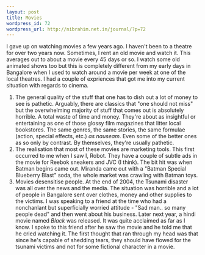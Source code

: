 ```yaml
--- 
layout: post
title: Movies
wordpress_id: 72
wordpress_url: http://nibrahim.net.in/journal/?p=72
---
```

I gave up on watching movies a few years ago. I haven't been to a theatre for over two years now. Sometimes, I rent an old movie and watch it. This averages out to about a movie every 45 days or so. I watch some old animated shows too but this is completely different from my early days in Bangalore when I used to watch around a movie per week at one of the local theatres. I had a couple of expriences that got me into my current situation with regards to cinema.
<ol>
	<li>The general quality of the stuff that one has to dish out a lot of money to see is pathetic. Arguably, there are classics that "one should not miss" but the overwhelming majority of stuff that comes out is absolutely horrible. A total waste of time and money. They're about as insightful or entertaining as one of those glossy film magazines that litter local bookstores. The same genres, the same stories, the same formulae (action, special effects, etc.) <em>as nauseam</em>. Even some of the better ones as so only by contrast. By themselves, they're usually pathetic.</li>
	<li>The realisation that most of these movies are marketing tools. This first occurred to me when I saw I, Robot. They have a couple of subtle ads in the movie for Reebok sneakers and JVC (I think). The bit hit was when Batman begins came out. Miranda came out with a "Batman Special Blueberry Blast" soda, the whole market was crawling with Batman toys.</li>
	<li>Movies desensitise people. At the end of 2004, the Tsunami disaster was all over the news and the media. The situation was horrible and a lot of people in Bangalore sent over clothes, money and other supplies to the victims. I was speaking to a friend at the time who had a nonchanlant but superficially worried attitude - "Sad man.. so many people dead" and then went about his business. Later next year, a hindi movie named <em>Black</em> was released. It was quite acclaimed as far as I know. I spoke to this friend after he saw the movie and he told me that he cried watching it. The first thought that ran through my head was that since he's capable of shedding tears, they should have flowed for the tsunami victims and not for some fictional character in a movie.</li>
</ol>
